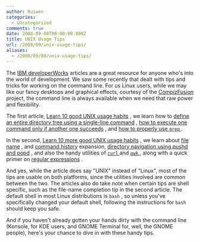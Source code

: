 ```yaml
---
author: Ruiwen
categories:
  - Uncategorized
comments: true
date: 2008-09-08T00:00:00.000Z
title: UNIX Usage Tips
url: /2008/09/unix-usage-tips/
aliases:
  - /2008/09/08/unix-usage-tips/
---
```


The <a href="//www.ibm.com/developerworks/">IBM developerWorks</a> articles are a great resource for anyone who's into the world of development. We saw some recently that dealt with tips and tricks for working on the command line. For us Linux users, while we may like our fancy desktops and graphical effects, courtesy of the <a href="//www.compiz-fusion.org/">CompizFusion</a> project, the command line is always available when we need that raw power and flexibility.

The first article, <a href="//www.ibm.com/developerworks/aix/library/au-badunixhabits.html?S_TACT=105AGX20&amp;S_CMP=EDU">Learn 10 good UNIX usage habits</a> , we learn how to <a href="//www.ibm.com/developerworks/aix/library/au-badunixhabits.html?S_TACT=105AGX20&amp;S_CMP=EDU#one">define an entire directory tree using a single-line command</a> , <a href="//www.ibm.com/developerworks/aix/library/au-badunixhabits.html?S_TACT=105AGX20&amp;S_CMP=EDU#three">how to execute one command only if another one succeeds</a> , and <a href="//www.ibm.com/developerworks/aix/library/au-badunixhabits.html?S_TACT=105AGX20&amp;S_CMP=EDU#nine">how to properly use <code>grep</code> </a> .

In the second, <a href="//www.ibm.com/developerworks/aix/library/au-unixtips/index.html?S_TACT=105AGX20&amp;S_CMP=EDU">Learn 10 more good UNIX usage habits</a> , we learn about <a href="//www.ibm.com/developerworks/aix/library/au-unixtips/index.html?S_TACT=105AGX20&amp;S_CMP=EDU#N100E7">file name</a> , and <a href="//www.ibm.com/developerworks/aix/library/au-unixtips/index.html?S_TACT=105AGX20&amp;S_CMP=EDU#N10194">command history</a> expansion, <a href="//www.ibm.com/developerworks/aix/library/au-unixtips/index.html?S_TACT=105AGX20&amp;S_CMP=EDU#N101F6">directory navigation using pushd and popd</a> , and also the handy utilities of <a href="//www.ibm.com/developerworks/aix/library/au-unixtips/index.html?S_TACT=105AGX20&amp;S_CMP=EDU#N102E0"><code>curl</code> </a> and <a href="//www.ibm.com/developerworks/aix/library/au-unixtips/index.html?S_TACT=105AGX20&amp;S_CMP=EDU#N10460"><code>awk</code> </a> , along with a quick primer on <a href="//www.ibm.com/developerworks/aix/library/au-unixtips/index.html?S_TACT=105AGX20&amp;S_CMP=EDU#N10338">regular expressions</a> .

And yes, while the article does say &quot;UNIX&quot; instead of &quot;Linux&quot;, most of the tips are usable on both platforms, since the utilities involved are common between the two. The articles also do take note when certain tips are shell specific, such as the file-name completion tip in the second article. The default shell in most Linux distributions is <code>bash</code> , so unless you've specifically changed your default shell, following the instructions for <code>bash</code> should keep you safe.

And if you haven't already gotten your hands dirty with the command line (Konsole, for KDE users, and GNOME Terminal for, well, the GNOME people), here's your chance to dive in with these handy tips.
